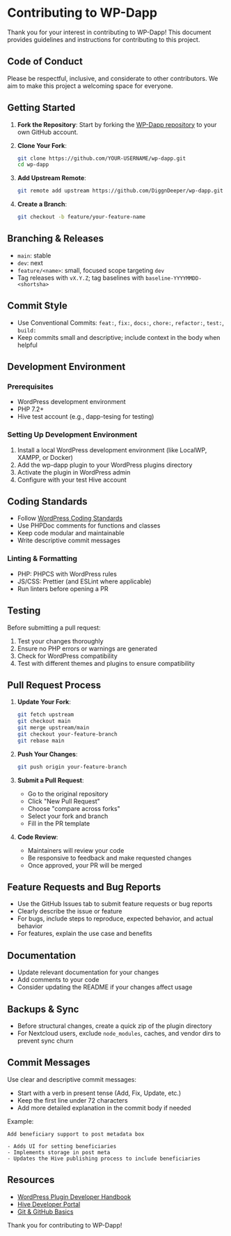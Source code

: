 # Contributing to WP-Dapp

Thank you for your interest in contributing to WP-Dapp! This document provides guidelines and instructions for contributing to this project.

## Code of Conduct

Please be respectful, inclusive, and considerate to other contributors. We aim to make this project a welcoming space for everyone.

## Getting Started

1. **Fork the Repository**: Start by forking the [WP-Dapp repository](https://github.com/DiggnDeeper/wp-dapp) to your own GitHub account.

2. **Clone Your Fork**: 
   ```bash
   git clone https://github.com/YOUR-USERNAME/wp-dapp.git
   cd wp-dapp
   ```

3. **Add Upstream Remote**:
   ```bash
   git remote add upstream https://github.com/DiggnDeeper/wp-dapp.git
   ```

4. **Create a Branch**:
   ```bash
   git checkout -b feature/your-feature-name
   ```

## Branching & Releases

- `main`: stable
- `dev`: next
- `feature/<name>`: small, focused scope targeting `dev`
- Tag releases with `vX.Y.Z`; tag baselines with `baseline-YYYYMMDD-<shortsha>`

## Commit Style

- Use Conventional Commits: `feat:`, `fix:`, `docs:`, `chore:`, `refactor:`, `test:`, `build:`
- Keep commits small and descriptive; include context in the body when helpful

## Development Environment

### Prerequisites
- WordPress development environment
- PHP 7.2+
- Hive test account (e.g., dapp-tesing for testing)

### Setting Up Development Environment
1. Install a local WordPress development environment (like LocalWP, XAMPP, or Docker)
2. Add the wp-dapp plugin to your WordPress plugins directory
3. Activate the plugin in WordPress admin
4. Configure with your test Hive account

## Coding Standards

- Follow [WordPress Coding Standards](https://developer.wordpress.org/coding-standards/wordpress-coding-standards/)
- Use PHPDoc comments for functions and classes
- Keep code modular and maintainable
- Write descriptive commit messages

### Linting & Formatting
- PHP: PHPCS with WordPress rules
- JS/CSS: Prettier (and ESLint where applicable)
- Run linters before opening a PR

## Testing

Before submitting a pull request:
1. Test your changes thoroughly
2. Ensure no PHP errors or warnings are generated
3. Check for WordPress compatibility
4. Test with different themes and plugins to ensure compatibility

## Pull Request Process

1. **Update Your Fork**:
   ```bash
   git fetch upstream
   git checkout main
   git merge upstream/main
   git checkout your-feature-branch
   git rebase main
   ```

2. **Push Your Changes**:
   ```bash
   git push origin your-feature-branch
   ```

3. **Submit a Pull Request**: 
   - Go to the original repository
   - Click "New Pull Request"
   - Choose "compare across forks"
   - Select your fork and branch
   - Fill in the PR template

4. **Code Review**:
   - Maintainers will review your code
   - Be responsive to feedback and make requested changes
   - Once approved, your PR will be merged

## Feature Requests and Bug Reports

- Use the GitHub Issues tab to submit feature requests or bug reports
- Clearly describe the issue or feature
- For bugs, include steps to reproduce, expected behavior, and actual behavior
- For features, explain the use case and benefits

## Documentation

- Update relevant documentation for your changes
- Add comments to your code
- Consider updating the README if your changes affect usage

## Backups & Sync

- Before structural changes, create a quick zip of the plugin directory
- For Nextcloud users, exclude `node_modules`, caches, and vendor dirs to prevent sync churn

## Commit Messages

Use clear and descriptive commit messages:
- Start with a verb in present tense (Add, Fix, Update, etc.)
- Keep the first line under 72 characters
- Add more detailed explanation in the commit body if needed

Example:
```
Add beneficiary support to post metadata box

- Adds UI for setting beneficiaries
- Implements storage in post meta
- Updates the Hive publishing process to include beneficiaries
```

## Resources

- [WordPress Plugin Developer Handbook](https://developer.wordpress.org/plugins/)
- [Hive Developer Portal](https://developers.hive.io/)
- [Git & GitHub Basics](https://guides.github.com/introduction/git-handbook/)

Thank you for contributing to WP-Dapp! 